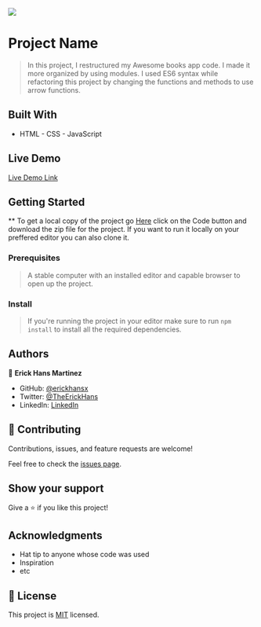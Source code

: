 ![](https://img.shields.io/badge/Microverse-blueviolet)

# Project Name

> In this project, I restructured my Awesome books app code. I made it more organized by using modules. I used ES6 syntax while refactoring this project by changing the functions and methods to use arrow functions.

## Built With

- HTML - CSS - JavaScript

## Live Demo

[Live Demo Link](https://erickhansx.github.io/awesome-es6/)

## Getting Started

\*\* To get a local copy of the project go [Here](https://github.com/erickhansx/awesome-es6) click on the Code button and download the zip file for the project. If you want to run it locally on your preffered editor you can also clone it.

### Prerequisites

> A stable computer with an installed editor and capable browser to open up the project.

### Install

> If you're running the project in your editor make sure to run `npm install` to install all the required dependencies.

## Authors

👤 **Erick Hans Martinez**

- GitHub: [@erickhansx](https://github.com/erickhansx)
- Twitter: [@TheErickHans](https://twitter.com/TheErickHans)
- LinkedIn: [LinkedIn](https://linkedin.com/in/linkedinhandle)

## 🤝 Contributing

Contributions, issues, and feature requests are welcome!

Feel free to check the [issues page](../../issues/).

## Show your support

Give a ⭐️ if you like this project!

## Acknowledgments

- Hat tip to anyone whose code was used
- Inspiration
- etc

## 📝 License

This project is [MIT](./MIT.md) licensed.
